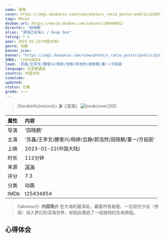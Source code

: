 ```yaml
---
name: 深海
cover: https://img1.doubanio.com/view/photo/s_ratio_poster/public/p2885941329.jpg
tags: Movie
douban_url: https://movie.douban.com/subject/26649682/
director: '田晓鹏'
alias: "深海之驭海人 / Deep Sea"
rating: 7.3
year: 2023-01-22(中国大陆)
genre: 动画
banner_icon: 
banner: "https://img1.doubanio.com/view/photo/s_ratio_poster/public/p2885941329.jpg"
IMDb:  t25434854
lead: '苏鑫/王亭文/滕奎兴/杨婷/吉静/郭浩然/田晓鹏/董一/方韬辰' 
language: 汉语普通话 
country: 中国大陆 
viewtime:
updated: 
status: 已看
grade: ⭐️⭐️⭐️
---
```

> [!bookinfo|noicon]+ 🎬《深海》
> ![bookcover|200](https://img1.doubanio.com/view/photo/s_ratio_poster/public/p2885941329.jpg)
>
| 属性 | 内容                                       |
|:---- |:------------------------------------------ |
| 导演 | '田晓鹏'                         |
| 主演 | '苏鑫/王亭文/滕奎兴/杨婷/吉静/郭浩然/田晓鹏/董一/方韬辰'                             |
| 上映 | 2023-01-22(中国大陆)                             |
| 时长 | 112分钟                   |
| 来源 | [深海](https://movie.douban.com/subject/26649682/) |
| 评分 | 7.3                           |
| 分类 | 动画                            |
| IMDb | t25434854                             | 

> [!abstract]- **内容简介**
>  在大海的最深处，藏着所有秘密。一位现代少女（参宿）误入梦幻的深海世界，却因此邂逅了一段独特的生命旅程。
>  
## 心得体会
